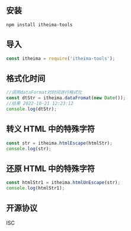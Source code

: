 ## 安装
```
npm install itheima-tools
```

## 导入
```js
const itheima = require('itheima-tools');
```

## 格式化时间
```js
//调用dataFormat对时间进行格式化
const dtStr = itheima.dataFromat(new Date());
//结果 2022-10-21 12:23:12
console.log(dtStr);
```

## 转义 HTML 中的特殊字符
```js
const str = itheima.htmlEscape(htmlStr);
console.log(str);
```

##  还原 HTML 中的特殊字符
```js
const htmlStr1 = itheima.htmlUnEscape(str);
console.log(htmlStr1);
```

## 开源协议
ISC

